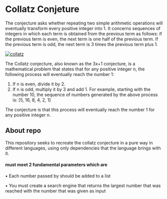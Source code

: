 # Collatz Conjeture

The conjecture asks whether repeating two simple arithmetic operations will eventually transform every positive integer into 1. It concerns sequences of integers in which each term is obtained from the previous term as follows: if the previous term is even, the next term is one half of the previous term. If the previous term is odd, the next term is 3 times the previous term plus 1. 

[![collatz](https://user-images.githubusercontent.com/111100025/196279601-763cd88f-a571-40d7-9544-137a078af49b.png)](https://en.wikipedia.org/wiki/Collatz_conjecture#:~:text=The%20Collatz%20conjecture%20is%20one,every%20positive%20integer%20into%201.)

The Collatz conjecture, also known as the 3x+1 conjecture, is a mathematical problem that states that for any positive integer n, the following process will eventually reach the number 1:

1. If n is even, divide it by 2.
2. If n is odd, multiply it by 3 and add 1.
For example, starting with the number 10, the sequence of numbers generated by the above process is: [5, 16, 8, 4, 2, 1]

The conjecture is that this process will eventually reach the number 1 for any positive integer n.


## About repo
This repository seeks to recreate the collatz conjecture in a pure way in different languages, using only dependencies that the language brings with it.

#### must meet 2 fundamental parameters which are

• Each number passed by should be added to a list

• You must create a search engine that returns the largest number that was reached with the number that was given as input
